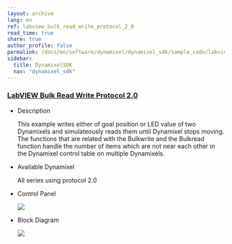 ```yaml
---
layout: archive
lang: en
ref: labview_bulk_read_write_protocol_2_0
read_time: true
share: true
author_profile: false
permalink: /docs/en/software/dynamixel/dynamixel_sdk/sample_code/labview_bulk_read_write_protocol_2_0/
sidebar:
  title: DynamixelSDK
  nav: "dynamixel_sdk"
---
```


<div style="counter-reset: h1 5"></div>
<div style="counter-reset: h2 22"></div>
<div style="counter-reset: h3 3"></div>

<!--[dummy Header 1]>
  <h1 id="sample-code"><a href="#sample-code">Sample Code</a></h1>
  <h2 id="labview-protocol-20"><a href="#labview-protocol-20">LabVIEW Protocol 2.0</a></h2>
<![end dummy Header 1]-->

### [LabVIEW Bulk Read Write Protocol 2.0](#labview-bulk-read-write-protocol-20)

- Description

  This example writes either of goal position or LED value of two Dynamixels and simulateously reads them until Dynamixel stops moving. The functions that are related with the Bulkwrite and the Bulkread function handle the number of items which are not near each other in the Dynamixel control table on multiple Dynamixels.

- Available Dynamixel

  All series using protocol 2.0

- Control Panel

  ![](/assets/images/sw/sdk/dynamixel_sdk/library_setup/labview/windows/sample_code/bulk_read_write2/bulk_read_write2.png)

- Block Diagram

  ![](/assets/images/sw/sdk/dynamixel_sdk/library_setup/labview/windows/sample_code/bulk_read_write2/block_diagram.png)

